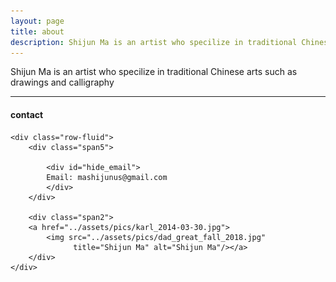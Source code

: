 ```yaml
---
layout: page
title: about
description: Shijun Ma is an artist who specilize in traditional Chinese arts such as drawings and calligraphy 
---
```


Shijun Ma is an artist who specilize in traditional Chinese arts such as drawings and calligraphy 

---

<div class="container">
<h4><a name="contact"></a>contact</h4>

    <div class="row-fluid">
        <div class="span5">

            <div id="hide_email">
            Email: mashijunus@gmail.com
            </div>
        </div>

        <div class="span2">
        <a href="../assets/pics/karl_2014-03-30.jpg">
            <img src="../assets/pics/dad_great_fall_2018.jpg"
                  title="Shijun Ma" alt="Shijun Ma"/></a>
        </div>
    </div>
</div>
